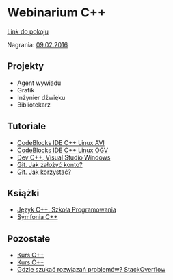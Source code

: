 Webinarium C++
==================

[Link do pokoju](https://mistrzowiekodowania.clickwebinar.com/cplusplus)

Nagrania:
[09.02.2016](https://drive.google.com/file/d/0BzgO0hOQGTyGT0ZMNUpta0g2Wlk/view)

Projekty
-----------
- Agent wywiadu
- Grafik
- Inżynier dźwięku
- Bibliotekarz

Tutoriale
-----------
- [CodeBlocks IDE C++ Linux AVI](https://www.dropbox.com/s/neo9d93n0vemzsy/Tutorial%20Linux%20CodeBlocks.avi?dl=0)
- [CodeBlocks IDE C++ Linux OGV](https://www.dropbox.com/s/5voogy05xo3idh8/Tutorial%20Linux%20CodeBlocks.ogv?dl=0)
- [Dev C++, Visual Studio Windows](https://www.dropbox.com/s/pp0r5mlb0yu1a1v/Tutorial%20Windows.avi?dl=0)
- [Git. Jak założyć konto?](https://www.youtube.com/watch?v=c3wkU2sQINc&feature=youtu.be)
- [Git. Jak korzystać?](https://www.youtube.com/watch?v=88LT17aRl7Y&feature=youtu.be)

Książki
-----------
- [Język C++. Szkoła Programowania](http://helion.pl/ksiazki/jezyk-c-szkola-programowania-wydanie-vi-stephen-prata,cppri6.htm)
- [Symfonia C++](http://helion.pl/ksiazki/symfonia-c-standard-programowanie-w-jezyku-c-orientowane-obiektowo-tom-i-i-ii-jerzy-grebosz,a_006w.htm)

Pozostałe
-----------

- [Kurs C++](http://algorytm.edu.pl/wstp-do-c)
- [Kurs C++](http://cpp0x.pl/)
- [Gdzie szukać rozwiązań problemów? StackOverflow](http://stackoverflow.com/)
